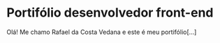 # Portifólio desenvolvedor front-end

Olá! Me chamo Rafael da Costa Vedana e este é meu portifólio[...]

